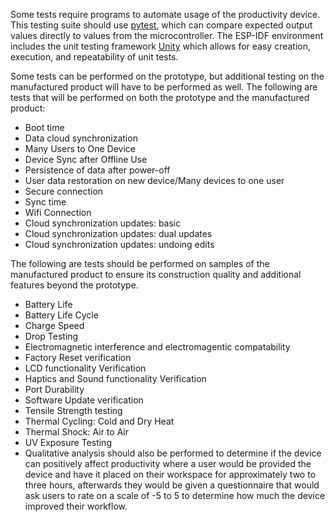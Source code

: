 Some tests require programs to automate usage of the productivity device. This testing suite should use [pytest](https://docs.pytest.org/en/stable/), which can compare expected output values directly to values from the microcontroller.
The ESP-IDF environment includes the unit testing framework [Unity](https://github.com/ThrowTheSwitch/Unity) which allows for easy creation, execution, and repeatability of unit tests.

Some tests can be performed on the prototype, but additional testing on the manufactured product will have to be performed as well.
The following are tests that will be performed on both the prototype and the manufactured product:

- Boot time
- Data cloud synchronization
- Many Users to One Device
- Device Sync after Offline Use
- Persistence of data after power-off
- User data restoration on new device/Many devices to one user
- Secure connection
- Sync time 
- Wifi Connection
- Cloud synchronization updates: basic
- Cloud synchronization updates: dual updates
- Cloud synchronization updates: undoing edits

The following are tests should be performed on samples of the manufactured product to ensure its construction quality and additional features beyond the prototype.

- Battery Life
- Battery Life Cycle
- Charge Speed
- Drop Testing
- Electromagnetic interference and electromagentic compatability
- Factory Reset verification
- LCD functionality Verification
- Haptics and Sound functionality Verification
- Port Durability
- Software Update verification
- Tensile Strength testing
- Thermal Cycling: Cold and Dry Heat
- Thermal Shock: Air to Air
- UV Exposure Testing
- Qualitative analysis should also be performed to determine if the device can positively affect productivity where a user would be provided the device and have it placed on their workspace for approximately two to three hours, afterwards they would be given a questionnaire that would ask users to rate on a scale of -5 to 5 to determine how much the device improved their workflow.
